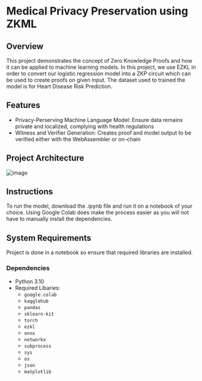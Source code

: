 # Medical Privacy Preservation using ZKML

## Overview
This project demonstrates the concept of Zero Knowledge Proofs and how it can be applied to machine learning models. In this project, we use EZKL in order to convert our logistic regression model into a ZKP circuit which can be used to create proofs on given input. The dataset used to trained the model is for Heart Disease Risk Prediction.
## Features
- Privacy-Perserving Machine Language Model: Ensure data remains private and localized, complying with health regulations
- Witness and Verifier Generation: Creates proof and model output to be verified either with the WebAssembler or on-chain
  
## Project Architecture
![image](https://github.com/user-attachments/assets/bf998093-8760-467a-8a13-7d5f6f446152)

## Instructions
To run the model, download the .ipynb file and run it on a notebook of your choice. Using Google Colab does make the process easier as you will not have to manually install the dependencies.

## System Requirements
Project is done in a notebook so ensure that required libraries are installed.
### Dependencies
- Python 3.10
- Required Libaries:
  - `google.colab`
  - `kagglehub`
  - `pandas`
  - `sklearn-kit`
  - `torch`
  - `ezkl`
  - `onnx`
  - `networkx`
  - `subprocess`
  - `sys`
  - `os`
  - `json`
  - `matplotlib`

